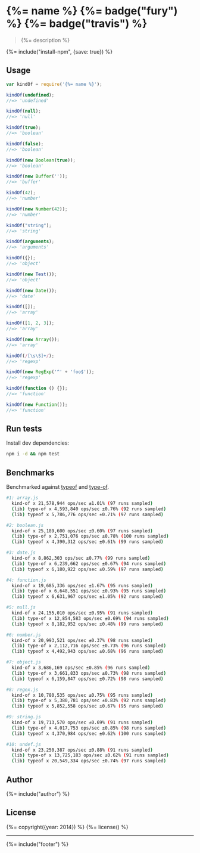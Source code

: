 # {%= name %} {%= badge("fury") %} {%= badge("travis") %}

> {%= description %}

{%= include("install-npm", {save: true}) %}

## Usage

```js
var kindOf = require('{%= name %}');

kindOf(undefined);
//=> 'undefined'

kindOf(null);
//=> 'null'

kindOf(true);
//=> 'boolean'

kindOf(false);
//=> 'boolean'

kindOf(new Boolean(true));
//=> 'boolean'

kindOf(new Buffer(''));
//=> 'buffer'

kindOf(42);
//=> 'number'

kindOf(new Number(42));
//=> 'number'

kindOf("string");
//=> 'string'

kindOf(arguments);
//=> 'arguments'

kindOf({});
//=> 'object'

kindOf(new Test());
//=> 'object'

kindOf(new Date());
//=> 'date'

kindOf([]);
//=> 'array'

kindOf([1, 2, 3]);
//=> 'array'

kindOf(new Array());
//=> 'array'

kindOf(/[\s\S]+/);
//=> 'regexp'

kindOf(new RegExp('^' + 'foo$'));
//=> 'regexp'

kindOf(function () {});
//=> 'function'

kindOf(new Function());
//=> 'function'
```


## Run tests

Install dev dependencies:

```bash
npm i -d && npm test
```

## Benchmarks

Benchmarked against [typeof](http://github.com/CodingFu/typeof) and [type-of](https://github.com/ForbesLindesay/type-of).

```bash
#1: array.js
  kind-of x 21,578,944 ops/sec ±1.01% (97 runs sampled)
  (lib) type-of x 4,593,840 ops/sec ±0.76% (92 runs sampled)
  (lib) typeof x 5,786,776 ops/sec ±0.71% (97 runs sampled)

#2: boolean.js
  kind-of x 25,189,600 ops/sec ±0.60% (97 runs sampled)
  (lib) type-of x 2,751,076 ops/sec ±0.78% (100 runs sampled)
  (lib) typeof x 4,390,312 ops/sec ±0.61% (99 runs sampled)

#3: date.js
  kind-of x 8,862,303 ops/sec ±0.77% (99 runs sampled)
  (lib) type-of x 6,239,662 ops/sec ±0.67% (94 runs sampled)
  (lib) typeof x 6,180,922 ops/sec ±0.59% (97 runs sampled)

#4: function.js
  kind-of x 19,685,336 ops/sec ±1.67% (95 runs sampled)
  (lib) type-of x 6,648,551 ops/sec ±0.93% (95 runs sampled)
  (lib) typeof x 6,631,967 ops/sec ±1.05% (92 runs sampled)

#5: null.js
  kind-of x 24,155,010 ops/sec ±0.95% (91 runs sampled)
  (lib) type-of x 12,854,583 ops/sec ±0.69% (94 runs sampled)
  (lib) typeof x 8,182,952 ops/sec ±0.48% (99 runs sampled)

#6: number.js
  kind-of x 20,993,521 ops/sec ±0.37% (98 runs sampled)
  (lib) type-of x 2,112,716 ops/sec ±0.73% (96 runs sampled)
  (lib) typeof x 4,492,943 ops/sec ±0.68% (96 runs sampled)

#7: object.js
  kind-of x 3,686,169 ops/sec ±0.85% (96 runs sampled)
  (lib) type-of x 3,661,833 ops/sec ±0.73% (98 runs sampled)
  (lib) typeof x 6,159,847 ops/sec ±0.72% (98 runs sampled)

#8: regex.js
  kind-of x 10,780,535 ops/sec ±0.75% (95 runs sampled)
  (lib) type-of x 5,380,781 ops/sec ±0.83% (92 runs sampled)
  (lib) typeof x 5,852,558 ops/sec ±0.67% (95 runs sampled)

#9: string.js
  kind-of x 19,713,570 ops/sec ±0.69% (91 runs sampled)
  (lib) type-of x 4,017,753 ops/sec ±0.85% (98 runs sampled)
  (lib) typeof x 4,370,984 ops/sec ±0.62% (100 runs sampled)

#10: undef.js
  kind-of x 23,250,387 ops/sec ±0.88% (91 runs sampled)
  (lib) type-of x 13,725,183 ops/sec ±0.62% (91 runs sampled)
  (lib) typeof x 20,549,334 ops/sec ±0.74% (97 runs sampled)
```

## Author
{%= include("author") %}

## License
{%= copyright({year: 2014}) %}
{%= license() %}

***

{%= include("footer") %}